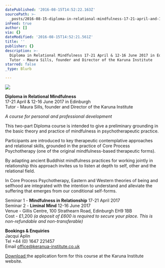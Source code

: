 ```yaml
---
datePublished: '2016-08-15T14:52:22.163Z'
sourcePath: >-
  _posts/2016-08-15-diploma-in-relational-mindfulness-17-21-april-and-12-16-june-2.md
inFeed: true
author: []
via: {}
dateModified: '2016-08-15T14:52:21.561Z'
title: ''
publisher: {}
description: >-
  Diploma in Relational Mindfulness 17-21 April & 12-16 June 2017 in Edinburgh
  Tutor - Maura Sills, founder and Director of the Karuna Institute
starred: false
_type: Blurb

---
```

![](https://the-grid-user-content.s3-us-west-2.amazonaws.com/09645303-c08e-44ec-9b8d-d7d4823da17b.jpg)

**Diploma in Relational Mindfulness**  
17-21 April & 12-16 June 2017 in Edinburgh  
Tutor - Maura Sills, founder and Director of the Karuna Institute

_A course for personal and professional development_

This two-part Diploma course is intended to give a preliminary grounding in the basic theory and practice of mindfulness in psychotherapeutic practice.

Participants are introduced to key therapeutic contemplative approaches and relational skills, grounded in the practice of Core Process Psychotherapy (one of the original mindfulness-based therapeutic forms).

By adapting ancient Buddhist mindfulness practices for working jointly in relationship this approach invites us to listen at depth to self, other and the relational field.

In Core Process Psychotherapy, Eastern and Western theories of being and selfhood are integrated with the intention to understand and alleviate the suffering that emerges from our conditional self-forms.

Seminar 1 - **Mindfulness in Relationship** 17-21 April 2017  
Seminar 2 - **Liminal Mind** 12-16 June 2017  
Venue - Gillis Centre, 100 Strathearn Road, Edinburgh EH9 1BB  
Cost - £1,200 _(a deposit of £600 is required to secure your place. This is non-refundable and non-transferable)_

**Bookings & Enquiries**  
Jacqui Aplin  
Tel +44 (0) 1647 221457  
Email office@keranua-institute.co.uk

[Download ][0]the application form for this course at the Karuna Institute website.

[0]: http://www.karuna-institute.co.uk/ "Karuna Institute"